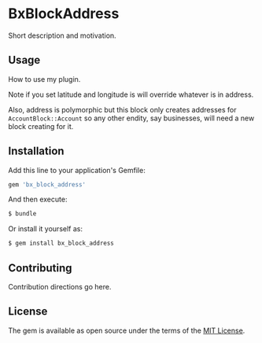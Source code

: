 # BxBlockAddress

Short description and motivation.

## Usage

How to use my plugin.

Note if you set latitude and longitude is will override whatever is in address.

Also, address is polymorphic but this block only creates addresses for `AccountBlock::Account` so any other endity, say
businesses, will need a new block creating for it.

## Installation

Add this line to your application's Gemfile:

```ruby
gem 'bx_block_address'
```

And then execute:

```bash
$ bundle
```

Or install it yourself as:

```bash
$ gem install bx_block_address
```

## Contributing

Contribution directions go here.

## License

The gem is available as open source under the terms of the [MIT License](https://opensource.org/licenses/MIT).
